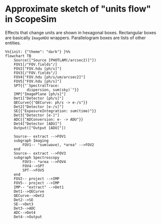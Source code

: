 # Approximate sketch of "units flow" in ScopeSim

Effects that change units are shown in hexagonal boxes.
Rectangular boxes are basically `ImageHDU` wrappers.
Parallelogram boxes are lists of other entities.

```{mermaid}
%%{init: {"theme": "dark"} }%%
flowchart TB
    Source(["Source [PHOTLAM(/arcsec2)]"])
    FOV1[/"FOV.fields"/]
    FOV2["FOV.hdu [ph/s]"]
    FOV3[/"FOV.fields"/]
    FOV4["FOV.hdu [ph/s/um/arcsec2]"]
    FOV5["FOV.hdu [ph/s]"]
    SPT{{"`SpectralTrace:
          dispersion, sum(sky)`"}}
    IMP["ImagePlane [ph/s]"]
    Det1["Detector [ph/s]"]
    QECurve{{"QECurve: ph/s -> e-/s"}}
    Det2["Detector [e-/s]"]
    SE{{"ExposureIntegration: sum(time)"}}
    Det3["Detector [e-]"]
    ADC{{"ADConversion: e- -> ADU"}}
    Det4["Detector [ADU]"]
    Output(["Output [ADU]"])

    Source-- extract -->FOV1
    subgraph Imaging
        FOV1-- "sum(wave), *area" -->FOV2
    end
    Source-- extract -->FOV3
    subgraph Spectroscopy
        FOV3-- *area -->FOV4
        FOV4-->SPT
        SPT-->FOV5
    end
    FOV2-- project -->IMP
    FOV5-- project -->IMP
    IMP-- "extract" -->Det1
    Det1-->QECurve
    QECurve-->Det2
    Det2-->SE
    SE-->Det3
    Det3-->ADC
    ADC-->Det4
    Det4-->Output
```
